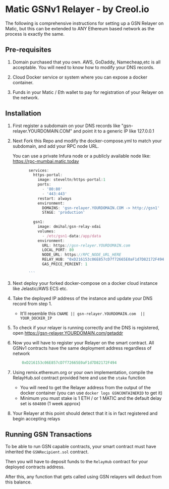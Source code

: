 # Matic GSNv1 Relayer - by Creol.io
The following is comprehensive instructions for setting up a GSN Relayer on Matic, but this can be extended to ANY Ethereum based network as the process is exactly the same.

## Pre-requisites

1. Domain purchased that you own. AWS, GoDaddy, Namecheap,etc is all acceptable. You will need to know how to modify your DNS records.

2. Cloud Docker service or system where you can expose a docker container.

3. Funds in your Matic / Eth wallet to pay for registration of your Relayer on the network.

## Installation

1. First register a subdomain on your DNS records like "gsn-relayer.YOURDOMAIN.COM" and point it to a generic IP like 127.0.0.1

2. Next Fork this Repo and modify the docker-compose.yml to match your subdomain, and add your RPC node URL.

    You can use a private Infura node or a publicly available node like: https://rpc-mumbai.matic.today
    ```javascript
           services:
             https-portal:
               image: steveltn/https-portal:1
               ports:
                 - '80:80'
                 - '443:443'
               restart: always
               environment:
                 DOMAINS: 'gsn-relayer.YOURDOMAIN.COM -> http://gsn1'
                 STAGE: 'production'
           
             gsn1:
               image: dmihal/gsn-relay-xdai
               volumes:
                 - /etc/gsn1-data:/app/data
               environment:
                 URL: https://gsn-relayer.YOURDOMAIN.com
                 LOCAL_PORT: 80
                 NODE_URL: https://RPC_NODE_URL_HERE
                 RELAY_HUB: "0xD216153c06E857cD7f72665E0aF1d7D82172F494"
                 GAS_PRICE_PERCENT: 1
           
           ```

3. Next deploy your forked docker-compose on a docker cloud instance like Jelastic/AWS ECS etc. 

4. Take the deployed IP address of the instance and update your DNS record from step 1.
    * It'll resemble this
    ```CNAME || gsn-relayer.YOURDOMAIN.com  || YOUR_DOCKER_IP```
 5. To check if your relayer is running correctly and the DNS is registered, open
    https://gsn-relayer.YOURDOMAIN.com/getaddr 
    
 6. Now you will have to register your Relayer on the smart contract. All GSNv1 contracts have the same deployment address regardless of network
    ```javascript
        0xD216153c06E857cD7f72665E0aF1d7D82172F494
    ```
 7. Using remix.ethereum.org or your own implementation, compile the RelayHub.sol contract provided here and use the ```stake``` function
    * You will need to get the Relayer address from the output of the docker container (you can use ```docker logs GSNCONTAINERID``` to get it)
    * Minimum you must stake is 1 ETH / or 1 MATIC and the default delay set is ``604800`` (1 week approx)
    
 8. Your Relayer at this point should detect that it is in fact registered and begin accepting relays
 
## Running GSN Transactions

To be able to run GSN capable contracts, your smart contract must have inherited the ```GSNRecipient.sol``` contract.

Then you will have to deposit funds to the ```RelayHub``` contract for your deployed contracts address.

After this, any function that gets called using GSN relayers will deduct from this balance. 

